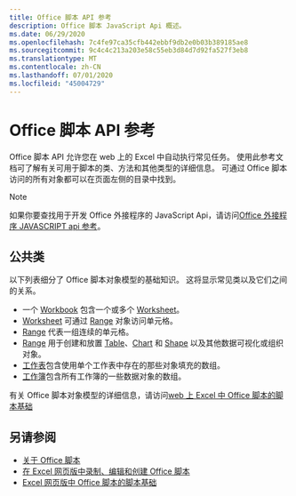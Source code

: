 ```yaml
---
title: Office 脚本 API 参考
description: Office 脚本 JavaScript Api 概述。
ms.date: 06/29/2020
ms.openlocfilehash: 7c4fe97ca35cfb442ebbf9db2e0b03b389185ae8
ms.sourcegitcommit: 9c4c4c213a203e58c55eb3d84d7d92fa527f3eb8
ms.translationtype: MT
ms.contentlocale: zh-CN
ms.lasthandoff: 07/01/2020
ms.locfileid: "45004729"
---
```

# <a name="office-scripts-api-reference"></a>Office 脚本 API 参考

Office 脚本 API 允许您在 web 上的 Excel 中自动执行常见任务。 使用此参考文档可了解有关可用于脚本的类、方法和其他类型的详细信息。 可通过 Office 脚本访问的所有对象都可以在页面左侧的目录中找到。

> [!NOTE]
> 如果你要查找用于开发 Office 外接程序的 JavaScript Api，请访问[Office 外接程序 JAVASCRIPT api 参考](/javascript/api/overview?view=excel-js-preview)。

## <a name="common-classes"></a>公共类

以下列表细分了 Office 脚本对象模型的基础知识。 这将显示常见类以及它们之间的关系。

- 一个 [Workbook](/javascript/api/office-scripts/excelscript/excelscript.workbook) 包含一个或多个 [Worksheet](/javascript/api/office-scripts/excelscript/excelscript.worksheet)。
- [Worksheet](/javascript/api/office-scripts/excelscript/excelscript.worksheet) 可通过 [Range](/javascript/api/office-scripts/excelscript/excelscript.range) 对象访问单元格。
- [Range](/javascript/api/office-scripts/excelscript/excelscript.range) 代表一组连续的单元格。
- [Range](/javascript/api/office-scripts/excelscript/excelscript.range) 用于创建和放置 [Table](/javascript/api/office-scripts/excelscript/excelscript.table)、[Chart](/javascript/api/office-scripts/excelscript/excelscript.chart) 和 [Shape](/javascript/api/office-scripts/excelscript/excelscript.shape) 以及其他数据可视化或组织对象。
- [工作表](/javascript/api/office-scripts/excelscript/excelscript.worksheet)包含使用单个工作表中存在的那些对象填充的数组。
- [工作簿](/javascript/api/office-scripts/excelscript/excelscript.workbook)包含所有工作簿的一些数据对象的数组。

有关 Office 脚本对象模型的详细信息，请访问[web 上 Excel 中 Office 脚本的脚本基础](/office/dev/scripts/develop/scripting-fundamentals)

## <a name="see-also"></a>另请参阅

- [关于 Office 脚本](/office/dev/scripts/overview/excel)
- [在 Excel 网页版中录制、编辑和创建 Office 脚本](/office/dev/scripts/tutorials/excel-tutorial)
- [Excel 网页版中 Office 脚本的脚本基础](/office/dev/scripts/develop/scripting-fundamentals)
